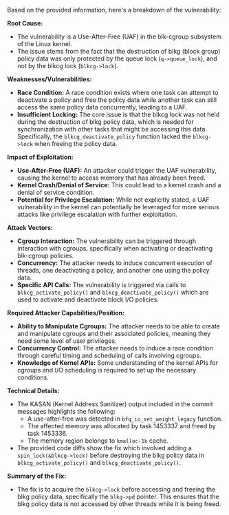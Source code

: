 Based on the provided information, here's a breakdown of the vulnerability:

**Root Cause:**
- The vulnerability is a Use-After-Free (UAF) in the blk-cgroup subsystem of the Linux kernel.
- The issue stems from the fact that the destruction of blkg (block group) policy data was only protected by the queue lock (`q->queue_lock`), and not by the blkcg lock (`blkcg->lock`).

**Weaknesses/Vulnerabilities:**
- **Race Condition:** A race condition exists where one task can attempt to deactivate a policy and free the policy data while another task can still access the same policy data concurrently, leading to a UAF.
- **Insufficient Locking:** The core issue is that the blkcg lock was not held during the destruction of blkg policy data, which is needed for synchronization with other tasks that might be accessing this data. Specifically, the `blkcg_deactivate_policy` function lacked the `blkcg->lock` when freeing the policy data.

**Impact of Exploitation:**
- **Use-After-Free (UAF):** An attacker could trigger the UAF vulnerability, causing the kernel to access memory that has already been freed.
- **Kernel Crash/Denial of Service:** This could lead to a kernel crash and a denial of service condition.
- **Potential for Privilege Escalation:** While not explicitly stated, a UAF vulnerability in the kernel can potentially be leveraged for more serious attacks like privilege escalation with further exploitation.

**Attack Vectors:**
- **Cgroup Interaction:** The vulnerability can be triggered through interaction with cgroups, specifically when activating or deactivating blk-cgroup policies.
- **Concurrency:** The attacker needs to induce concurrent execution of threads, one deactivating a policy, and another one using the policy data.
- **Specific API Calls:** The vulnerability is triggered via calls to `blkcg_activate_policy()` and `blkcg_deactivate_policy()` which are used to activate and deactivate block I/O policies.

**Required Attacker Capabilities/Position:**
- **Ability to Manipulate Cgroups:** The attacker needs to be able to create and manipulate cgroups and their associated policies, meaning they need some level of user privileges.
- **Concurrency Control:** The attacker needs to induce a race condition through careful timing and scheduling of calls involving cgroups.
- **Knowledge of Kernel APIs:** Some understanding of the kernel APIs for cgroups and I/O scheduling is required to set up the necessary conditions.

**Technical Details:**
- The KASAN (Kernel Address Sanitizer) output included in the commit messages highlights the following:
  - A use-after-free was detected in `bfq_io_set_weight_legacy` function.
  - The affected memory was allocated by task 1453337 and freed by task 1453336.
  - The memory region belongs to `kmalloc-1k` cache.
- The provided code diffs show the fix which involved adding a `spin_lock(&blkcg->lock)` before destroying the blkg policy data in `blkcg_activate_policy()` and `blkcg_deactivate_policy()`.

**Summary of the Fix:**
- The fix is to acquire the `blkcg->lock` before accessing and freeing the blkg policy data, specifically the `blkg->pd` pointer. This ensures that the blkg policy data is not accessed by other threads while it is being freed.